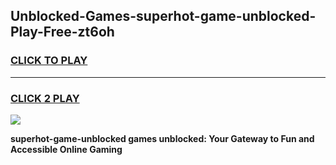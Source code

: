 
## Unblocked-Games-superhot-game-unblocked-Play-Free-zt6oh
<h3>
<a href="https://premium76.site?title=superhot-game-unblocked&ref=18A1">CLICK TO PLAY</a></h3>
<hr>

<h3>
<a href="https://premium76.site?title=superhot-game-unblocked&ref=18A1">CLICK 2 PLAY</a>
  
</h3>

<a href="https://premium76.site?title=superhot-game-unblocked&ref=18A1"><img src="https://clearcache.store/games.png"></a>


**superhot-game-unblocked games unblocked: Your Gateway to Fun and Accessible Online Gaming**
